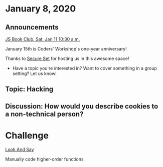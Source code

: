 # January 8, 2020

## Announcements

[JS Book Club, Sat. Jan 11 10:30 a.m.](https://www.meetup.com/Bootcampers-Collective/events/kxbpmrybccbpb/)

January 15th is Coders' Workshop's one-year anniversary!

Thanks to [Secure Set](http://go.secureset.com) for hosting us in this awesome space!

- Have a topic you're interested in? Want to cover something in a group setting? Let us know!

## Topic: Hacking

## Discussion: How would you describe cookies to a non-technical person?

# Challenge

[Look And Say](https://github.com/BootcampersCollective/Coders-Workshop/tree/master/Coding-Challenges/untitled%20folder)

Manually code higher-order functions
